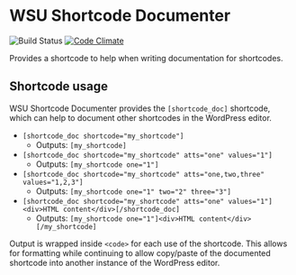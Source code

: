 # WSU Shortcode Documenter

![Build Status](https://travis-ci.org/washingtonstateuniversity/WSUWP-Plugin-Shortcode-Documenter.svg?branch=master) [![Code Climate](https://codeclimate.com/github/washingtonstateuniversity/WSUWP-Plugin-Shortcode-Documenter/badges/gpa.svg)](https://codeclimate.com/github/washingtonstateuniversity/WSUWP-Plugin-Shortcode-Documenter)

Provides a shortcode to help when writing documentation for shortcodes.

## Shortcode usage

WSU Shortcode Documenter provides the `[shortcode_doc]` shortcode, which can help to document other shortcodes in the WordPress editor.

* `[shortcode_doc shortcode="my_shortcode"]`
	* Outputs: `[my_shortcode]`
* `[shortcode_doc shortcode="my_shortcode" atts="one" values="1"]`
	* Outputs: `[my_shortcode one="1"]`
* `[shortcode_doc shortcode="my_shortcode" atts="one,two,three" values="1,2,3"]`
	* Outputs: `[my_shortcode one="1" two="2" three="3"]`
* `[shortcode_doc shortcode="my_shortcode" atts="one" values="1"]<div>HTML content</div>[/shortcode_doc]`
	* Outputs: `[my_shortcode one="1"]<div>HTML content</div>[/my_shortcode]`

Output is wrapped inside `<code>` for each use of the shortcode. This allows for formatting while continuing to allow copy/paste of the documented shortcode into another instance of the WordPress editor.

